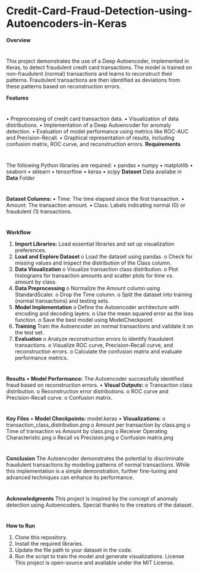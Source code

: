 # Credit-Card-Fraud-Detection-using-Autoencoders-in-Keras
**Overview**
#
This project demonstrates the use of a Deep Autoencoder, implemented in Keras, to detect fraudulent credit card transactions. The model is trained on non-fraudulent (normal) transactions and learns to reconstruct their patterns. Fraudulent transactions are then identified as deviations from these patterns based on reconstruction errors.


**Features**
#
•	Preprocessing of credit card transaction data.
•	Visualization of data distributions.
•	Implementation of a Deep Autoencoder for anomaly detection.
•	Evaluation of model performance using metrics like ROC-AUC and Precision-Recall.
•	Graphical representation of results, including confusion matrix, ROC curve, and reconstruction errors.
**Requirements**
#
The following Python libraries are required:
•	pandas
•	numpy
•	matplotlib
•	seaborn
•	sklearn
•	tensorflow
•	keras
•	scipy
**Dataset**
Data availabe in **Data** Folder
#
**Dataset Columns:**
•	Time: The time elapsed since the first transaction.
•	Amount: The transaction amount.
•	Class: Labels indicating normal (0) or fraudulent (1) transactions.
#
**Workflow**
1.	**Import Libraries:** Load essential libraries and set up visualization preferences.
2.	**Load and Explore Dataset**
  o	Load the dataset using pandas.
  o	Check for missing values and inspect the distribution of the Class column.
3.	**Data Visualization**
  o	Visualize transaction class distribution.
  o	Plot histograms for transaction amounts and scatter plots for time vs. amount by class.
4.	**Data Preprocessing**
  o	Normalize the Amount column using StandardScaler.
  o	Drop the Time column.
  o	Split the dataset into training (normal transactions) and testing sets.
5.	**Model Implementation**
  o	Define the Autoencoder architecture with encoding and decoding layers.
  o	Use the mean squared error as the loss function.
  o	Save the best model using ModelCheckpoint.
6.	**Training** Train the Autoencoder on normal transactions and validate it on the test set.
7.	**Evaluation**
  o	Analyze reconstruction errors to identify fraudulent transactions.
  o	Visualize ROC curve, Precision-Recall curve, and reconstruction errors.
  o	Calculate the confusion matrix and evaluate performance metrics.
#
**Results**
•	**Model Performance:** The Autoencoder successfully identified fraud based on reconstruction errors.
•	**Visual Outputs:**
  o	Transaction class distribution.
  o	Reconstruction error distributions.
  o	ROC curve and Precision-Recall curve.
  o	Confusion matrix.
#
**Key Files**
•	**Model Checkpoints:** model.keras
•	**Visualizations:**
  o	transaction_class_distribution.png
  o	Amount per transaction by class.png
  o	Time of transaction vs Amount by class.png
  o	Receiver Operating Characteristic.png
  o	Recall vs Precision.png
  o	Confusion matrix.png
#
**Conclusion**
The Autoencoder demonstrates the potential to discriminate fraudulent transactions by modeling patterns of normal transactions. While this implementation is a simple demonstration, further fine-tuning and advanced techniques can enhance its performance.
#
**Acknowledgments**
This project is inspired by the concept of anomaly detection using Autoencoders. Special thanks to the creators of the dataset.
#
**How to Run**
1.	Clone this repository.
2.	Install the required libraries.
3.	Update the file path to your dataset in the code.
4.	Run the script to train the model and generate visualizations.
License
This project is open-source and available under the MIT License.

